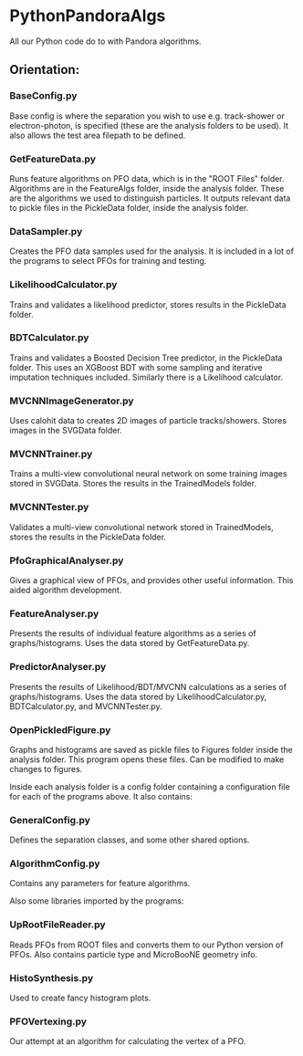 # PythonPandoraAlgs
All our Python code do to with Pandora algorithms.

## Orientation:

### BaseConfig.py
Base config is where the separation you wish to use e.g. track-shower or electron-photon, is specified (these are the analysis folders to be used). It also allows the test area filepath to be defined.

### GetFeatureData.py
Runs feature algorithms on PFO data, which is in the "ROOT Files" folder. Algorithms are in the FeatureAlgs folder, inside the analysis folder. These are the algorithms we used to distinguish particles. It outputs relevant data to pickle files in the PickleData folder, inside the analysis folder. 

### DataSampler.py
Creates the PFO data samples used for the analysis. It is included in a lot of the programs to select PFOs for training and testing.

### LikelihoodCalculator.py
Trains and validates a likelihood predictor, stores results in the PickleData folder.

### BDTCalculator.py
Trains and validates a Boosted Decision Tree predictor, in the PickleData folder. This uses an XGBoost BDT with some sampling and iterative imputation techniques included. Similarly there is a Likelihood calculator.

### MVCNNImageGenerator.py
Uses calohit data to creates 2D images of particle tracks/showers. Stores images in the SVGData folder.

### MVCNNTrainer.py
Trains a multi-view convolutional neural network on some training images stored in SVGData. Stores the results in the TrainedModels folder.

### MVCNNTester.py
Validates a multi-view convolutional network stored in TrainedModels, stores the results in the PickleData folder.

### PfoGraphicalAnalyser.py
Gives a graphical view of PFOs, and provides other useful information. This aided algorithm development.

### FeatureAnalyser.py
Presents the results of individual feature algorithms as a series of graphs/histograms. Uses the data stored by GetFeatureData.py.

### PredictorAnalyser.py
Presents the results of Likelihood/BDT/MVCNN calculations as a series of graphs/histograms. Uses the data stored by LikelihoodCalculator.py, BDTCalculator.py, and MVCNNTester.py.

### OpenPickledFigure.py
Graphs and histograms are saved as pickle files to Figures folder inside the analysis folder. This program opens these files. Can be modified to make changes to figures.

Inside each analysis folder is a config folder containing a configuration file for each of the programs above. It also contains:

### GeneralConfig.py
Defines the separation classes, and some other shared options.

### AlgorithmConfig.py
Contains any parameters for feature algorithms.

Also some libraries imported by the programs:
### UpRootFileReader.py
Reads PFOs from ROOT files and converts them to our Python version of PFOs. Also contains particle type and MicroBooNE geometry info.

### HistoSynthesis.py
Used to create fancy histogram plots.

### PFOVertexing.py
Our attempt at an algorithm for calculating the vertex of a PFO.

